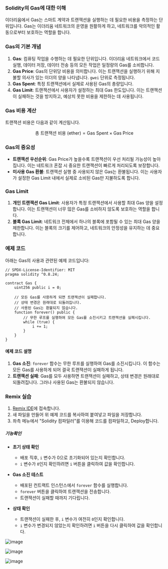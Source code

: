 ### Solidity의 Gas에 대한 이해

이더리움에서 Gas는 스마트 계약과 트랜잭션을 실행하는 데 필요한 비용을 측정하는 단위입니다.
Gas는 이더리움 네트워크의 운영을 원활하게 하고, 네트워크를 악의적인 활동으로부터 보호하는 역할을 합니다.

### Gas의 기본 개념

1. **Gas**: 컴퓨팅 작업을 수행하는 데 필요한 단위입니다. 이더리움 네트워크에서 코드 실행, 데이터 저장, 데이터 전송 등의 모든 작업은 일정량의 Gas를 소비합니다.
2. **Gas Price**: Gas의 단위당 비용을 의미합니다. 이는 트랜잭션을 실행하기 위해 지불할 의사가 있는 이더의 양을 나타냅니다. `gwei` 단위로 측정됩니다.
3. **Gas Spent**: 특정 트랜잭션에서 실제로 사용된 Gas의 총량입니다.
4. **Gas Limit**: 트랜잭션에서 사용자가 설정하는 최대 Gas 한도입니다. 이는 트랜잭션이 실패하는 것을 방지하고, 예상치 못한 비용을 제한하는 데 사용됩니다.

### Gas 비용 계산

트랜잭션 비용은 다음과 같이 계산됩니다.

$$ \text{총 트랜잭션 비용 (ether)} = \text{Gas Spent} \times \text{Gas Price} $$

### Gas의 중요성

- **트랜잭션 우선순위**: Gas Price가 높을수록 트랜잭션이 우선 처리될 가능성이 높아집니다. 이는 네트워크 혼잡 시 중요한 트랜잭션이 빠르게 처리되도록 보장합니다.
- **미사용 Gas 환불**: 트랜잭션 실행 중 사용되지 않은 Gas는 환불됩니다. 이는 사용자가 설정한 Gas Limit 내에서 실제로 소비된 Gas만 지불하도록 합니다.

### Gas Limit

1. **개인 트랜잭션 Gas Limit**: 사용자가 특정 트랜잭션에서 사용할 최대 Gas 양을 설정합니다. 이는 트랜잭션이 너무 많은 Gas를 소비하지 않도록 보호하는 역할을 합니다.
2. **블록 Gas Limit**: 네트워크 전체에서 하나의 블록에 포함될 수 있는 최대 Gas 양을 제한합니다. 이는 블록의 크기를 제어하고, 네트워크의 안정성을 유지하는 데 중요합니다.

### 예제 코드

아래는 Gas의 사용과 관련된 예제 코드입니다:

```solidity
// SPDX-License-Identifier: MIT
pragma solidity ^0.8.24;

contract Gas {
    uint256 public i = 0;

    // 모든 Gas를 사용하게 되면 트랜잭션이 실패합니다.
    // 상태 변경은 원래대로 되돌려집니다.
    // 사용된 Gas는 환불되지 않습니다.
    function forever() public {
        // 무한 루프를 실행하여 모든 Gas를 소진시키고 트랜잭션을 실패시킵니다.
        while (true) {
            i += 1;
        }
    }
}
```

#### 예제 코드 설명

1. **Gas 소진**: `forever` 함수는 무한 루프를 실행하여 Gas를 소진시킵니다. 이 함수는 모든 Gas를 사용하게 되어 결국 트랜잭션이 실패하게 됩니다.
2. **트랜잭션 실패**: Gas를 모두 사용하면 트랜잭션이 실패하고, 상태 변경은 원래대로 되돌려집니다. 그러나 사용된 Gas는 환불되지 않습니다.

### Remix 실습

1. [Remix IDE](https://remix.ethereum.org/)에 접속합니다.
2. 새 파일을 만들어 위 예제 코드를 복사하여 붙여넣고 파일을 저장합니다.
3. 좌측 메뉴에서 "Solidity 컴파일러"를 이용해 코드를 컴파일하고, Deploy합니다.

##### 기능확인

- **초기 상태 확인**
    - 배포 직후, `i` 변수가 0으로 초기화되어 있는지 확인합니다.
    - `i` 변수가 `0`인지 확인하려면 `i` 버튼을 클릭하여 값을 확인합니다.

- **Gas 소진 테스트**
    - 배포된 컨트랙트 인스턴스에서 `forever` 함수를 실행합니다.
    - `forever` 버튼을 클릭하여 트랜잭션을 전송합니다.
    - 트랜잭션이 실패할 때까지 기다립니다.

- **상태 확인**
    - 트랜잭션이 실패한 후, `i` 변수가 여전히 `0`인지 확인합니다.
    - `i` 변수가 변경되지 않았는지 확인하려면 `i` 버튼을 다시 클릭하여 값을 확인합니다.

![image](https://github.com/Joon2000/Solidity-modules/assets/69339099/e0f083d5-e2d4-4e7c-9d27-c58611babfd9)

![image](https://github.com/Joon2000/Solidity-modules/assets/69339099/e25eb7db-1f8e-4937-b683-8bfdf1727d2f)

![image](https://github.com/Joon2000/Solidity-modules/assets/69339099/8a2d39df-5c5e-40e0-8bb7-1579bc806c09)


